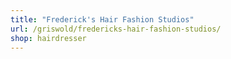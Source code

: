 ```yaml
---
title: "Frederick's Hair Fashion Studios"
url: /griswold/fredericks-hair-fashion-studios/
shop: hairdresser
---
```

